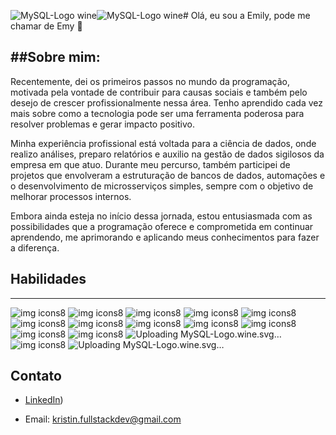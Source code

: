 ![MySQL-Logo wine](https://github.com/user-attachments/assets/4675f640-7123-425c-a087-c690e78a0ff4)![MySQL-Logo wine](https://github.com/user-attachments/assets/e7817e49-a7f7-4288-ab24-c6d55c5ff133)# Olá, eu sou a Emily, pode me chamar de Emy 👋


##Sobre mim:
---
Recentemente, dei os primeiros passos no mundo da programação, motivada pela vontade de contribuir para causas sociais e também pelo desejo de crescer profissionalmente nessa área. Tenho aprendido cada vez mais sobre como a tecnologia pode ser uma ferramenta poderosa para resolver problemas e gerar impacto positivo.

Minha experiência profissional está voltada para a ciência de dados, onde realizo análises, preparo relatórios e auxilio na gestão de dados sigilosos da empresa em que atuo. Durante meu percurso, também participei de projetos que envolveram a estruturação de bancos de dados, automações e o desenvolvimento de microsserviços simples, sempre com o objetivo de melhorar processos internos.

Embora ainda esteja no início dessa jornada, estou entusiasmada com as possibilidades que a programação oferece e comprometida em continuar aprendendo, me aprimorando e aplicando meus conhecimentos para fazer a diferença.

## Habilidades
---
![img icons8](https://github.com/user-attachments/assets/5d2a78d5-8def-4b76-bcdb-4202c5352c90)
![img icons8](https://github.com/user-attachments/assets/e4d883a5-74f4-44d3-9455-32363ee35ca3)
![img icons8](https://github.com/user-attachments/assets/ad93d2e3-a492-43b3-8d53-2cec670a7d36)
![img icons8](https://github.com/user-attachments/assets/7650caff-1e66-4b9f-8fac-c303fa08747f)
![img icons8](https://github.com/user-attachments/assets/8833e41f-2228-44eb-ba86-dc2d1171db8e)
![img icons8](https://github.com/user-attachments/assets/371f03b9-5882-460f-a2ba-f27ecb31e3c4)
![img icons8](https://github.com/user-attachments/assets/1228efa0-6cd3-41bd-bfb2-849c7b47a69f)
![img icons8](https://github.com/user-attachments/assets/68f8d36b-af95-4f7b-8eb9-eb76aa4ef389)
![img icons8](https://github.com/user-attachments/assets/26aeefa3-18c2-4f94-b248-34ab4a9fb563)
![img icons8](https://github.com/user-attachments/assets/97771da1-b09f-4b67-a6e3-ed4f9d111486)
![img icons8](https://github.com/user-attachments/assets/370e49e0-bdf8-406b-acf2-93a5e952da37)
![img icons8](https://github.com/user-attachments/assets/18f63535-1952-498d-8bfc-40362b9a4c29)
![Uplo<svg xmlns="http://www.w3.org/2000/svg" height="800" width="1200" viewBox="-58.46985 -50.32625 506.7387 301.9575"><path d="M0 183.354h12.842v-50.711l19.88 44.208c2.346 5.35 5.557 7.244 11.854 7.244 6.298 0 9.385-1.893 11.732-7.244l19.88-44.208v50.71H89.03v-50.627c0-4.94-1.976-7.327-6.05-8.561-9.755-3.046-16.3-.412-19.264 6.174l-19.51 43.63-18.892-43.63c-2.84-6.586-9.508-9.22-19.263-6.174C1.976 125.399 0 127.787 0 132.725v50.629zm99.708-41.276h12.838v27.938c-.12 1.518.487 5.08 7.522 5.19 3.589.057 27.7 0 27.925 0v-33.264h12.868c.059 0-.013 45.364-.012 45.557.07 11.188-13.882 13.618-20.313 13.806h-40.55v-8.64c.072 0 40.52.009 40.622-.001 8.265-.873 7.289-4.981 7.288-6.364v-3.368H120.6c-12.7-.117-20.786-5.66-20.886-12.035-.01-.591.274-28.54-.007-28.82z" fill="#00618a"/><path d="M170.758 183.354h36.92c4.322 0 8.52-.905 11.855-2.47 5.556-2.551 8.273-6.008 8.273-10.537v-9.384c0-3.705-3.087-7.163-9.138-9.467-3.211-1.236-7.162-1.894-10.99-1.894h-15.56c-5.184 0-7.654-1.564-8.271-5.021-.124-.412-.124-.742-.124-1.153v-5.844c0-.33 0-.66.124-1.071.617-2.634 1.976-3.376 6.544-3.787.37 0 .864-.083 1.235-.083H228.3v-8.56h-36.057c-5.186 0-7.903.329-10.372 1.069-7.656 2.388-10.99 6.175-10.99 12.76v7.492c0 5.763 6.545 10.702 17.534 11.854 1.236.082 2.47.164 3.704.164h13.336c.495 0 .989 0 1.359.083 4.075.33 5.803 1.07 7.039 2.552.74.74.987 1.482.987 2.305v7.49c0 .907-.617 2.06-1.851 3.047-1.112.988-2.964 1.647-5.434 1.812-.494 0-.864.082-1.358.082h-35.44v8.56zm137.16-14.9c0 8.808 6.544 13.748 19.757 14.736 1.234.082 2.47.164 3.704.164h33.464v-8.561h-33.711c-7.532 0-10.372-1.894-10.372-6.421v-44.29h-12.842v44.372zm-71.916.449V138.38c0-7.754 5.445-12.457 16.209-13.942a24.63 24.63 0 013.465-.247h24.376c1.237 0 2.352.083 3.589.247 10.765 1.485 16.209 6.188 16.209 13.942v30.522c0 6.29-2.312 9.658-7.641 11.852l12.65 11.418h-14.911l-10.234-9.238-10.303.653h-13.735c-2.351 0-4.825-.331-7.548-1.073-8.166-2.227-12.126-6.517-12.126-13.612zm13.86-.742c0 .413.124.825.248 1.32.742 3.547 4.083 5.527 9.156 5.527h11.667l-10.717-9.675h14.91l9.348 8.438c1.722-.918 2.856-2.322 3.252-4.125.123-.412.123-.825.123-1.237v-29.285c0-.33 0-.743-.123-1.156-.743-3.3-4.084-5.196-9.033-5.196h-19.427c-5.691 0-9.403 2.475-9.403 6.352v29.037z" fill="#e48e00"/><path d="M376.14 109.88c-7.893-.214-13.923.52-19.078 2.694-1.465.618-3.801.634-4.04 2.47.805.844.93 2.104 1.57 3.142 1.23 1.992 3.309 4.661 5.163 6.061 2.026 1.53 4.114 3.165 6.286 4.49 3.863 2.355 8.176 3.7 11.896 6.06 2.192 1.391 4.37 3.143 6.509 4.713 1.057.776 1.768 1.983 3.142 2.47v-.225c-.722-.919-.908-2.183-1.571-3.143l-2.918-2.918c-2.853-3.787-6.475-7.113-10.325-9.876-3.07-2.204-9.942-5.18-11.223-8.754l-.225-.225c2.177-.245 4.726-1.033 6.735-1.57 3.375-.906 6.39-.672 9.876-1.572 1.57-.449 3.142-.899 4.714-1.347v-.898c-1.762-1.808-3.018-4.2-4.94-5.836-5.025-4.28-10.511-8.556-16.16-12.121-3.133-1.978-7.005-3.263-10.325-4.939-1.117-.563-3.08-.856-3.817-1.796-1.744-2.223-2.694-5.042-4.04-7.632-2.817-5.425-5.584-11.351-8.08-17.06-1.703-3.892-2.815-7.73-4.938-11.223-10.192-16.757-21.163-26.87-38.158-36.812-3.616-2.114-7.97-2.95-12.571-4.04l-7.407-.45c-1.507-.63-3.075-2.473-4.49-3.367-5.63-3.556-20.07-11.293-24.24-1.122-2.633 6.42 3.935 12.685 6.284 15.938 1.649 2.282 3.76 4.84 4.938 7.407.775 1.687.909 3.378 1.572 5.163 1.632 4.397 3.05 9.18 5.162 13.243 1.067 2.056 2.243 4.222 3.592 6.06.827 1.129 2.244 1.626 2.468 3.368-1.386 1.94-1.465 4.95-2.244 7.407-3.508 11.062-2.185 24.81 2.918 32.997 1.566 2.513 5.254 7.903 10.325 5.836 4.436-1.807 3.445-7.406 4.714-12.345.287-1.12.11-1.944.673-2.694v.225l4.04 8.08c2.99 4.815 8.298 9.848 12.795 13.244 2.332 1.761 4.168 4.806 7.183 5.836v-.225h-.225c-.584-.91-1.498-1.288-2.244-2.02-1.757-1.722-3.71-3.863-5.163-5.836-4.09-5.553-7.705-11.63-10.998-17.957-1.573-3.02-2.94-6.354-4.266-9.428-.511-1.185-.505-2.977-1.57-3.592-1.452 2.253-3.591 4.075-4.714 6.735-1.796 4.252-2.028 9.437-2.693 14.814-.394.141-.22.044-.45.224-3.126-.754-4.225-3.972-5.386-6.733-2.94-6.982-3.485-18.225-.9-26.262.67-2.08 3.694-8.63 2.47-10.55-.584-1.917-2.512-3.026-3.591-4.49-1.335-1.811-2.668-4.195-3.592-6.286-2.405-5.444-3.528-11.555-6.06-17.058-1.21-2.631-3.257-5.293-4.938-7.632-1.861-2.59-3.945-4.5-5.387-7.633-.513-1.113-1.21-2.895-.45-4.04.243-.772.584-1.095 1.348-1.347 1.302-1.003 4.928.334 6.284.898 3.6 1.495 6.604 2.919 9.653 4.938 1.464.971 2.944 2.848 4.713 3.368h2.02c3.16.726 6.7.225 9.652 1.122 5.218 1.586 9.894 4.052 14.14 6.734 12.939 8.169 23.517 19.798 30.753 33.67 1.164 2.233 1.668 4.365 2.693 6.734 2.069 4.778 4.675 9.694 6.733 14.366 2.054 4.66 4.056 9.365 6.959 13.244 1.527 2.039 7.422 3.133 10.1 4.264 1.879.794 4.956 1.621 6.735 2.693 3.398 2.05 6.69 4.49 9.877 6.735 1.593 1.122 6.489 3.583 6.733 5.611z" fill="#00618a"/><path d="M275.807 24.359c-1.646-.03-2.81.18-4.041.448v.225h.225c.785 1.613 2.17 2.651 3.142 4.04a6815.3 6815.3 0 002.245 4.714l.224-.224c1.39-.98 2.027-2.547 2.02-4.938-.557-.586-.64-1.322-1.122-2.021-.642-.932-1.884-1.46-2.693-2.244z" fill="#00618a" fill-rule="evenodd"/><path d="M370.87 174.549c0 5.654 4.468 9.464 9.465 9.464s9.464-3.81 9.464-9.464c0-5.653-4.467-9.463-9.464-9.463-4.997 0-9.464 3.81-9.464 9.463zm16.809 0c0 4.29-3.28 7.496-7.344 7.496-4.113 0-7.344-3.206-7.344-7.496 0-4.29 3.23-7.496 7.344-7.496 4.064 0 7.344 3.206 7.344 7.496zm-4.794 5.4h2.119l-3.103-4.743c1.665-.177 2.926-.985 2.926-2.953 0-2.196-1.387-3.104-4.062-3.104h-4.215v10.8h1.817v-4.668h1.69l2.828 4.669zm-4.518-6.182v-3.104h2.094c1.086 0 2.398.202 2.398 1.464 0 1.513-1.186 1.64-2.55 1.64h-1.942z" fill="#e48e00" fill-rule="evenodd"/></svg>ading MySQL-Logo.wine.svg…]()
![img icons8](https://github.com/user-attachments/assets/c6dd66cb-8595-4429-910e-248a59757fc3)
![Upload<svg xmlns="http://www.w3.org/2000/svg" height="800" width="1200" viewBox="-58.46985 -50.32625 506.7387 301.9575"><path d="M0 183.354h12.842v-50.711l19.88 44.208c2.346 5.35 5.557 7.244 11.854 7.244 6.298 0 9.385-1.893 11.732-7.244l19.88-44.208v50.71H89.03v-50.627c0-4.94-1.976-7.327-6.05-8.561-9.755-3.046-16.3-.412-19.264 6.174l-19.51 43.63-18.892-43.63c-2.84-6.586-9.508-9.22-19.263-6.174C1.976 125.399 0 127.787 0 132.725v50.629zm99.708-41.276h12.838v27.938c-.12 1.518.487 5.08 7.522 5.19 3.589.057 27.7 0 27.925 0v-33.264h12.868c.059 0-.013 45.364-.012 45.557.07 11.188-13.882 13.618-20.313 13.806h-40.55v-8.64c.072 0 40.52.009 40.622-.001 8.265-.873 7.289-4.981 7.288-6.364v-3.368H120.6c-12.7-.117-20.786-5.66-20.886-12.035-.01-.591.274-28.54-.007-28.82z" fill="#00618a"/><path d="M170.758 183.354h36.92c4.322 0 8.52-.905 11.855-2.47 5.556-2.551 8.273-6.008 8.273-10.537v-9.384c0-3.705-3.087-7.163-9.138-9.467-3.211-1.236-7.162-1.894-10.99-1.894h-15.56c-5.184 0-7.654-1.564-8.271-5.021-.124-.412-.124-.742-.124-1.153v-5.844c0-.33 0-.66.124-1.071.617-2.634 1.976-3.376 6.544-3.787.37 0 .864-.083 1.235-.083H228.3v-8.56h-36.057c-5.186 0-7.903.329-10.372 1.069-7.656 2.388-10.99 6.175-10.99 12.76v7.492c0 5.763 6.545 10.702 17.534 11.854 1.236.082 2.47.164 3.704.164h13.336c.495 0 .989 0 1.359.083 4.075.33 5.803 1.07 7.039 2.552.74.74.987 1.482.987 2.305v7.49c0 .907-.617 2.06-1.851 3.047-1.112.988-2.964 1.647-5.434 1.812-.494 0-.864.082-1.358.082h-35.44v8.56zm137.16-14.9c0 8.808 6.544 13.748 19.757 14.736 1.234.082 2.47.164 3.704.164h33.464v-8.561h-33.711c-7.532 0-10.372-1.894-10.372-6.421v-44.29h-12.842v44.372zm-71.916.449V138.38c0-7.754 5.445-12.457 16.209-13.942a24.63 24.63 0 013.465-.247h24.376c1.237 0 2.352.083 3.589.247 10.765 1.485 16.209 6.188 16.209 13.942v30.522c0 6.29-2.312 9.658-7.641 11.852l12.65 11.418h-14.911l-10.234-9.238-10.303.653h-13.735c-2.351 0-4.825-.331-7.548-1.073-8.166-2.227-12.126-6.517-12.126-13.612zm13.86-.742c0 .413.124.825.248 1.32.742 3.547 4.083 5.527 9.156 5.527h11.667l-10.717-9.675h14.91l9.348 8.438c1.722-.918 2.856-2.322 3.252-4.125.123-.412.123-.825.123-1.237v-29.285c0-.33 0-.743-.123-1.156-.743-3.3-4.084-5.196-9.033-5.196h-19.427c-5.691 0-9.403 2.475-9.403 6.352v29.037z" fill="#e48e00"/><path d="M376.14 109.88c-7.893-.214-13.923.52-19.078 2.694-1.465.618-3.801.634-4.04 2.47.805.844.93 2.104 1.57 3.142 1.23 1.992 3.309 4.661 5.163 6.061 2.026 1.53 4.114 3.165 6.286 4.49 3.863 2.355 8.176 3.7 11.896 6.06 2.192 1.391 4.37 3.143 6.509 4.713 1.057.776 1.768 1.983 3.142 2.47v-.225c-.722-.919-.908-2.183-1.571-3.143l-2.918-2.918c-2.853-3.787-6.475-7.113-10.325-9.876-3.07-2.204-9.942-5.18-11.223-8.754l-.225-.225c2.177-.245 4.726-1.033 6.735-1.57 3.375-.906 6.39-.672 9.876-1.572 1.57-.449 3.142-.899 4.714-1.347v-.898c-1.762-1.808-3.018-4.2-4.94-5.836-5.025-4.28-10.511-8.556-16.16-12.121-3.133-1.978-7.005-3.263-10.325-4.939-1.117-.563-3.08-.856-3.817-1.796-1.744-2.223-2.694-5.042-4.04-7.632-2.817-5.425-5.584-11.351-8.08-17.06-1.703-3.892-2.815-7.73-4.938-11.223-10.192-16.757-21.163-26.87-38.158-36.812-3.616-2.114-7.97-2.95-12.571-4.04l-7.407-.45c-1.507-.63-3.075-2.473-4.49-3.367-5.63-3.556-20.07-11.293-24.24-1.122-2.633 6.42 3.935 12.685 6.284 15.938 1.649 2.282 3.76 4.84 4.938 7.407.775 1.687.909 3.378 1.572 5.163 1.632 4.397 3.05 9.18 5.162 13.243 1.067 2.056 2.243 4.222 3.592 6.06.827 1.129 2.244 1.626 2.468 3.368-1.386 1.94-1.465 4.95-2.244 7.407-3.508 11.062-2.185 24.81 2.918 32.997 1.566 2.513 5.254 7.903 10.325 5.836 4.436-1.807 3.445-7.406 4.714-12.345.287-1.12.11-1.944.673-2.694v.225l4.04 8.08c2.99 4.815 8.298 9.848 12.795 13.244 2.332 1.761 4.168 4.806 7.183 5.836v-.225h-.225c-.584-.91-1.498-1.288-2.244-2.02-1.757-1.722-3.71-3.863-5.163-5.836-4.09-5.553-7.705-11.63-10.998-17.957-1.573-3.02-2.94-6.354-4.266-9.428-.511-1.185-.505-2.977-1.57-3.592-1.452 2.253-3.591 4.075-4.714 6.735-1.796 4.252-2.028 9.437-2.693 14.814-.394.141-.22.044-.45.224-3.126-.754-4.225-3.972-5.386-6.733-2.94-6.982-3.485-18.225-.9-26.262.67-2.08 3.694-8.63 2.47-10.55-.584-1.917-2.512-3.026-3.591-4.49-1.335-1.811-2.668-4.195-3.592-6.286-2.405-5.444-3.528-11.555-6.06-17.058-1.21-2.631-3.257-5.293-4.938-7.632-1.861-2.59-3.945-4.5-5.387-7.633-.513-1.113-1.21-2.895-.45-4.04.243-.772.584-1.095 1.348-1.347 1.302-1.003 4.928.334 6.284.898 3.6 1.495 6.604 2.919 9.653 4.938 1.464.971 2.944 2.848 4.713 3.368h2.02c3.16.726 6.7.225 9.652 1.122 5.218 1.586 9.894 4.052 14.14 6.734 12.939 8.169 23.517 19.798 30.753 33.67 1.164 2.233 1.668 4.365 2.693 6.734 2.069 4.778 4.675 9.694 6.733 14.366 2.054 4.66 4.056 9.365 6.959 13.244 1.527 2.039 7.422 3.133 10.1 4.264 1.879.794 4.956 1.621 6.735 2.693 3.398 2.05 6.69 4.49 9.877 6.735 1.593 1.122 6.489 3.583 6.733 5.611z" fill="#00618a"/><path d="M275.807 24.359c-1.646-.03-2.81.18-4.041.448v.225h.225c.785 1.613 2.17 2.651 3.142 4.04a6815.3 6815.3 0 002.245 4.714l.224-.224c1.39-.98 2.027-2.547 2.02-4.938-.557-.586-.64-1.322-1.122-2.021-.642-.932-1.884-1.46-2.693-2.244z" fill="#00618a" fill-rule="evenodd"/><path d="M370.87 174.549c0 5.654 4.468 9.464 9.465 9.464s9.464-3.81 9.464-9.464c0-5.653-4.467-9.463-9.464-9.463-4.997 0-9.464 3.81-9.464 9.463zm16.809 0c0 4.29-3.28 7.496-7.344 7.496-4.113 0-7.344-3.206-7.344-7.496 0-4.29 3.23-7.496 7.344-7.496 4.064 0 7.344 3.206 7.344 7.496zm-4.794 5.4h2.119l-3.103-4.743c1.665-.177 2.926-.985 2.926-2.953 0-2.196-1.387-3.104-4.062-3.104h-4.215v10.8h1.817v-4.668h1.69l2.828 4.669zm-4.518-6.182v-3.104h2.094c1.086 0 2.398.202 2.398 1.464 0 1.513-1.186 1.64-2.55 1.64h-1.942z" fill="#e48e00" fill-rule="evenodd"/></svg>ing MySQL-Logo.wine.svg…]()

## Contato

- [LinkedIn](https://www.linkedin.com/in/emily-garcia-2969b5252/))

- Email: kristin.fullstackdev@gmail.com
